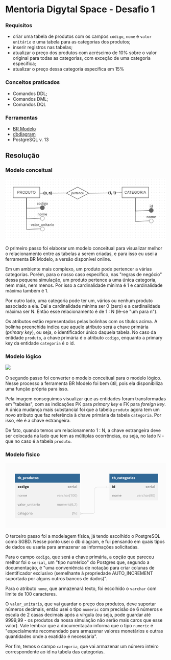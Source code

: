 # Mentoria Digytal Space - Desafio 1

### Requisitos
* criar uma tabela de produtos com os campos `código`, `nome` e `valor unitário` e uma tabela para as categorias dos produtos; 
* inserir registros nas tabelas;
* atualizar o preço dos produtos com acréscimo de 10% sobre o valor original para todas as categorias, com exceção de uma categoria específica;
* atualizar o preço dessa categoria específica em 15%

### Conceitos praticados
* Comandos DDL;
* Comandos DML;
* Comandos DQL

### Ferramentas
* <a href="https://www.brmodeloweb.com/lang/pt-br/index.html">BR Modelo</a>
* <a href="https://dbdiagram.io">dbdiagram</a>
* PostgreSQL v. 13

## Resolução

### Modelo conceitual
<img src="https://github.com/alonso-estevam/desafio_1/blob/main/public/desafio1_modelo_conceitual.png" />

O primeiro passo foi elaborar um modelo conceitual para visualizar melhor o relacionamento entre as tabelas a serem criadas, e para isso eu usei a ferramenta BR Modelo, a versão disponível online. 

Em um ambiente mais complexo, um produto pode pertencer a várias categorias. Porém, para o nosso caso específico, nas "regras de negócio" dessa pequena simulação, um produto pertence a uma única categoria, nem mais, nem menos. Por isso a cardinalidade mínima é 1 e cardinalidade máxima também é 1. 

Por outro lado, uma categoria pode ter um, vários ou nenhum produto associado a ela. Daí a cardinalidade mínima ser 0 (zero) e a cardinalidade máxima ser N. Então esse relacionamento é de 1 : N (lê-se "um para n").

Os atributos estão representados pelas bolinhas com os títulos acima. A bolinha preenchida indica que aquele atributo será a chave primária (*primary key*), ou seja, o identificador único daquela tabela. No caso da entidade `produto`, a chave primária é o atributo `codigo`, enquanto a primary key da entidade `categoria` é o id.

### Modelo lógico
<img src="https://github.com/alonso-estevam/desafio_1/blob/main/public/desafio1_modelo_lógico.png" />

O segundo passo foi converter o modelo conceitual para o modelo lógico. Nesse processo a ferramenta BR Modelo foi bem útil, pois ela disponibiliza uma função própria para isso. 

Pela imagem conseguimos visualizar que as entidades foram transformadas em "tabelas", com as indicações PK para *primary key* e FK para *foreign key*. A única mudança mais substancial foi que a tabela `produto` agora tem um novo atributo que faz referência à chave primária da tabela `categoria`. Por isso, ele é a chave estrangeira. 

De fato, quando temos um relacionamento 1 : N, a chave estrangeira deve ser colocada na lado que tem as múltiplas ocorrências, ou seja, no lado N - que no caso é a tabela `produto`.

### Modelo físico
<img src="https://github.com/alonso-estevam/desafio_1/blob/main/public/desafio1_modelo_fisico.png" />

O terceiro passo foi a modelagem física, já tendo escolhido o PostgreSQL como SGBD. Nesse ponto usei o db diagram, e fui pensando em quais tipos de dados eu usaria para armazenar as informações solicitadas.

Para o campo `codigo`, que será a chave primária, a opção que pareceu melhor foi o `serial`, um "tipo numérico" do Postgres que, segundo a documentação, é "uma conveniência de notação para criar colunas de identificador exclusivo (semelhante à propriedade AUTO_INCREMENT suportada por alguns outros bancos de dados)".

Para o atributo `nome`, que armazenará texto, foi escolhido o `varchar` com limite de 100 caracteres. 

O `valor_unitario`, que vai guardar o preço dos produtos, deve suportar números decimais, então usei o tipo `numeric` com precisão de 6 números e escala de 2 casas decimais após a vírgula (ou seja, pode guardar até 9999,99 - os produtos da nossa simulação não serão mais caros que esse valor). Vale lembrar que a documentação informa que o tipo `numeric` é "especialmente recomendado para armazenar valores monetários e outras quantidades onde a exatidão é necessária".

Por fim, temos o campo `categoria`, que vai armazenar um número inteiro correspondente ao id na tabela das categorias.
